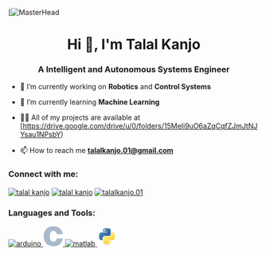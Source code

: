 [![MasterHead](https://img.freepik.com/free-vector/robotized-car-factory-cartoon-concept_1441-3027.jpg?w=1800&t=st=1695901513~exp=1695902113~hmac=2ce2ace8bffb32ae1eff66aefb1ca2d0267cc64b8c7aef72601b2668a18a24e0)
<h1 align="center">Hi 👋, I'm Talal Kanjo</h1>
<h3 align="center">A Intelligent and Autonomous Systems Engineer</h3>

- 🔭 I’m currently working on **Robotics** and **Control Systems**

- 🌱 I’m currently learning **Machine Learning**

- 👨‍💻 All of my projects are available at [https://drive.google.com/drive/u/0/folders/15MeIi9uO6aZqCqfZJmJtNJYsau1NPsbY)

- 📫 How to reach me **talalkanjo.01@gmail.com**

<h3 align="left">Connect with me:</h3>
<p align="left">
<a href="https://linkedin.com/in/talal kanjo" target="blank"><img align="center" src="https://raw.githubusercontent.com/rahuldkjain/github-profile-readme-generator/master/src/images/icons/Social/linked-in-alt.svg" alt="talal kanjo" height="30" width="40" /></a>
<a href="https://fb.com/talal kanjo" target="blank"><img align="center" src="https://raw.githubusercontent.com/rahuldkjain/github-profile-readme-generator/master/src/images/icons/Social/facebook.svg" alt="talal kanjo" height="30" width="40" /></a>
<a href="https://instagram.com/talalkanjo.01" target="blank"><img align="center" src="https://raw.githubusercontent.com/rahuldkjain/github-profile-readme-generator/master/src/images/icons/Social/instagram.svg" alt="talalkanjo.01" height="30" width="40" /></a>
</p>

<h3 align="left">Languages and Tools:</h3>
<p align="left"> <a href="https://www.arduino.cc/" target="_blank" rel="noreferrer"> <img src="https://cdn.worldvectorlogo.com/logos/arduino-1.svg" alt="arduino" width="40" height="40"/> </a> <a href="https://www.cprogramming.com/" target="_blank" rel="noreferrer"> <img src="https://raw.githubusercontent.com/devicons/devicon/master/icons/c/c-original.svg" alt="c" width="40" height="40"/> </a> <a href="https://www.mathworks.com/" target="_blank" rel="noreferrer"> <img src="https://upload.wikimedia.org/wikipedia/commons/2/21/Matlab_Logo.png" alt="matlab" width="40" height="40"/> </a> <a href="https://www.python.org" target="_blank" rel="noreferrer"> <img src="https://raw.githubusercontent.com/devicons/devicon/master/icons/python/python-original.svg" alt="python" width="40" height="40"/> </a> </p>
